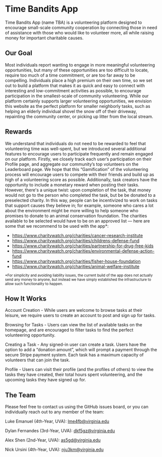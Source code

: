 # Time Bandits App
Time Bandits App (name TBA) is a volunteering platform designed to encourage small-scale community cooperation by connecting those in need of assistance with those who would like to volunteer more, all while raising money for important charitable causes.

## Our Goal

Most individuals report wanting to engage in more meaningful volunteering opportunities, but many of these opportunities are too difficult to locate, require too much of a time commitment, or are too far away to be compelling. Individuals place a high premium on their own time, so we set out to build a platform that makes it as quick and easy to connect with interesting and low-commitment activities as possible, to encourage participation in the smallest-scale of community volunteering. While our platform certainly supports larger volunteering opportunities, we envision this website as the perfect platform for smaller neighborly tasks, such as helping an elderly individual shovel the snow off of their driveway, repainting the community center, or picking up litter from the local stream. 

## Rewards

We understand that individuals do not need to be rewarded to feel that volunteering time was well-spent, but we introduced several additional features to encourage users to participate frequently and remain engaged on our platform. Firstly, we closely track each user’s participation on their Profile page, and aggregate our community’s top volunteers on the Leaderboard page. We hope that this
            “Gamification” of the volunteering process will encourage users to compete with their friends and build up as high of a volunteering score as possible. Additionally, task creators have the opportunity to include a monetary reward when posting their tasks. However, there's a unique twist: upon completion of the task, that money would not go to the person who completed the task, but be be donated to a preselected charity. In this way, people can be incentivized to work on tasks that support causes they believe in; for example, someone who cares a lot about the environment might be more willing to help someone who promises to donate to an animal conservation foundation. The charities available to be selected would have to be on an approved list — here are some that we recommend to be used with the app*:

- https://www.charitywatch.org/charities/cancer-research-institute
- https://www.charitywatch.org/charities/childrens-defense-fund
- https://www.charitywatch.org/charities/partnership-for-drug-free-kids
- https://www.charitywatch.org/charities/environmental-defense-action-fund
- https://www.charitywatch.org/charities/fisher-house-foundation
- https://www.charitywatch.org/charities/animal-welfare-institute

<sub> *For simplicity and avoiding liability issues, the current build of the app does not actually send any money to anyone, but instead we have simply established the infrastructure to allow such functionality to happen. </sub>

## How It Works

Account Creation - While users are welcome to browse tasks at their leisure, we require users to create an account to post and sign up for tasks.

Browsing for Tasks - Users can view the list of available tasks on the homepage, and are encouraged to filter tasks to find the perfect volunteering opportunity.

Creating a Task - Any signed-in user can create a task. Users have the option to add a “donation amount”, which will prompt a payment through the secure Stripe payment system. Each task has a maximum capacity of volunteers that can join the task.

Profile - Users can visit their profile (and the profiles of others) to view the tasks they have created, their total hours spent volunteering, and the upcoming tasks they have signed up for.

## The Team

Please feel free to contact us using the GitHub issues board, or you can individually reach out to any member of the team:

Luke Emanuel (4th-Year, UVA): lme4fb@virginia.edu

Dylan Fernandes (3rd-Year, UVA): dkf5gz@virginia.edu

Alex Shen (2nd-Year, UVA): as5gd@virginia.edu

Nick Ursini (4th-Year, UVA): nju3km@virginia.edu
